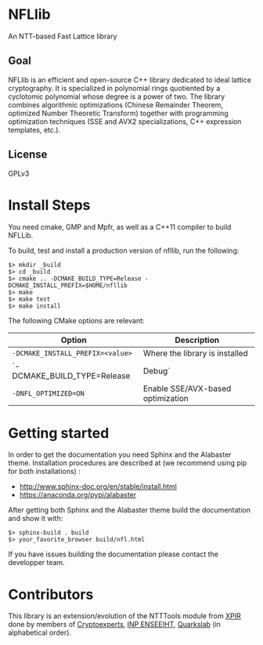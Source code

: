 # NFLlib
An NTT-based Fast Lattice library

## Goal

NFLlib is an efficient and open-source C++ library dedicated to ideal lattice cryptography. It is specialized in polynomial rings quotiented by a cyclotomic polynomial whose degree is a power of two. The library combines algorithmic optimizations (Chinese Remainder Theorem, optimized Number Theoretic Transform) together with programming optimization techniques (SSE and AVX2 specializations, C++ expression templates, etc.).

## License

GPLv3

# Install Steps

You need cmake, GMP and Mpfr, as well as a C++11 compiler to build NFLLib.

To build, test and install a production version of nfllib, run the following:

```
$> mkdir _build
$> cd _build
$> cmake .. -DCMAKE_BUILD_TYPE=Release -DCMAKE_INSTALL_PREFIX=$HOME/nfllib
$> make
$> make test
$> make install
```

The following CMake options are relevant:

Option                             | Description
-----------------------------------|---------------------------------
`-DCMAKE_INSTALL_PREFIX=<value>`   | Where the library is installed
`-DCMAKE_BUILD_TYPE=Release|Debug` | The basic compiler configuration
`-DNFL_OPTIMIZED=ON`               | Enable SSE/AVX-based optimization

# Getting started

In order to get the documentation you need Sphinx and the Alabaster theme. Installation procedures are described at (we recommend using pip for both installations) :

  * http://www.sphinx-doc.org/en/stable/install.html
  * https://anaconda.org/pypi/alabaster

After getting both Sphinx and the Alabaster theme build the documentation and show it with:

```
$> sphinx-build . build
$> your_favorite_browser build/nfl.html
```

If you have issues building the documentation please contact the developper team.

# Contributors

This library is an extension/evolution of the NTTTools module from [XPIR](https://github.com/XPIR-team/XPIR) done by members of [Cryptoexperts](https://www.cryptoexperts.com), [INP ENSEEIHT](http://www.enseeiht.com), [Quarkslab](http://www.quarkslab.com) (in alphabetical order).

